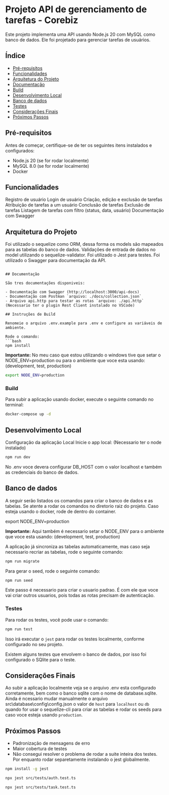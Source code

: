 # Projeto API de gerenciamento de tarefas - Corebiz

Este projeto implementa uma API usando Node.js 20 com MySQL como banco de dados. Ele foi projetado para gerenciar tarefas de usuários.

## Índice

- [Pré-requisitos](#pré-requisitos)
- [Funcionalidades](#funcionalidades)
- [Arquitetura do Projeto](#arquitetura-do-projeto)
- [Documentação](#documentação)
- [Build](#instruções-de-build)
- [Desenvolvimento Local](#desenvolvimento-local)
- [Banco de dados](#banco-de-dados)
- [Testes](#instruções-de-testes)
- [Considerações Finais](#considerações-finais)
- [Próximos Passos](#próximos-passos)

## Pré-requisitos

Antes de começar, certifique-se de ter os seguintes itens instalados e configurados:

- Node.js 20 (se for rodar localmente)
- MySQL 8.0 (se for rodar localmente)
- Docker

## Funcionalidades
  Registro de usuário
  Login de usuário
  Criação, edição e exclusão de tarefas
  Atribuição de tarefas a um usuário
  Conclusão de tarefas
  Exclusão de tarefas
  Listagem de tarefas com filtro (status, data, usuário)
  Documentação com Swagger

## Arquitetura do Projeto
  Foi utilizado o sequelize como ORM, dessa forma os models são mapeados para as tabelas do banco de dados.
  Validações de entrada de dados no model utilizando o sequelize-validator.
  Foi utilizado o Jest para testes.
  Foi utilizado o Swagger para documentação da API.
```

## Documentação

São tres documentações disponiveis:

- Documentação com Swagger (http://localhost:3000/api-docs)
- Documentação com Postman `arquivo: ./docs/collection.json`
- Arquivo api.http para testar as rotas `arquivo: ./api.http` (Necessario ter o plugin Rest Client instalado no VSCode)

## Instruções de Build

Renomeie o arquivo .env.example para .env e configure as variáveis de ambiente.

Rode o comando:
```bash
npm install
```
**Importante:** No meu caso que estou utilizando o windows tive que setar o NODE_ENV=production ou para o ambiente que voce esta usando: (development, test, production)
```bash
export NODE_ENV=production
```
### Build

Para subir a aplicação usando docker, execute o seguinte comando no terminal:

```bash
docker-compose up -d
```


## Desenvolvimento Local
Configuração da aplicação Local
Inicie o app local: (Necessario ter o node instalado)
```bash
npm run dev
```
No .env voce devera configurar DB_HOST com o valor localhost e também as credenciais do banco de dados.

## Banco de dados

A seguir serão listados os comandos para criar o banco de dados e as tabelas.
Se atente a rodar os comandos no diretorio raiz do projeto.
Caso esteja usando o docker, rode de dentro do container.

export NODE_ENV=production

**Importante:** Aqui também é necessario setar o NODE_ENV para o ambiente que voce esta usando: (development, test, production)

A aplicação já sincroniza as tabelas automaticamente, mas caso seja necessario recriar as tabelas, rode o seguinte comando:
```bash
npm run migrate
```

Para gerar o seed, rode o seguinte comando:
```bash
npm run seed
```

Este passo é necessario para criar o usuario padrao. É com ele que voce vai criar outros usuarios, pois todas as rotas precisam de autenticação.


### Testes

Para rodar os testes, você pode usar o comando:

```bash
npm run test
```

Isso irá executar o `jest` para rodar os testes localmente, conforme configurado no seu projeto.

Existem alguns testes que envolvem o banco de dados, por isso foi configurado o SQlite para o teste.

## Considerações Finais

Ao subir a aplicação localmente veja se o arquivo .env esta configurado corretamente, bem como o banco sqlite com o nome de database.sqlite.
Ainda é ncessario mudar manualmente o arquivo src\database\config\config.json o valor de `host` para `localhost` ou `db` 	quando for usar o sequelize-cli para criar as tabelas e rodar os seeds para caso voce esteja usando `production`.


## Próximos Passos

- Padronização de mensagens de erro
- Maior cobertura de testes
- Não consegui resolver o problema de rodar a suite inteira dos testes. Por enquanto rodar separetamente instalando o jest globalmente.
```bash
npm install -g jest
```
```bash
npx jest src/tests/auth.test.ts 
```
```bash
npx jest src/tests/task.test.ts 
```

